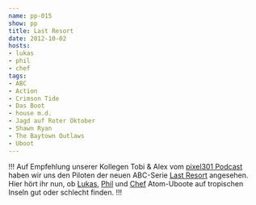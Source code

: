 ```yaml
---
name: pp-015
show: pp
title: Last Resort
date: 2012-10-02
hosts:
- lukas
- phil
- chef
tags:
- ABC
- Action
- Crimson Tide
- Das Boot
- house m.d.
- Jagd auf Roter Oktober
- Shawn Ryan
- The Baytown Outlaws
- Uboot
---
```

!!!
Auf Empfehlung unserer Kollegen Tobi & Alex vom [pixel301 Podcast](http://www.pixel301.de/) haben wir uns den Piloten der neuen ABC-Serie [Last Resort](http://www.imdb.com/title/tt2172103/) angesehen. Hier hört ihr nun, ob [Lukas](https://twitter.com/blubser), [Phil](https://twitter.com/philgrooves) und [Chef](https://twitter.com/grischder) Atom-Uboote auf tropischen Inseln gut oder schlecht finden.
!!!

